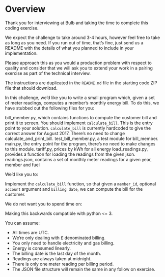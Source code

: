 # Overview

Thank you for interviewing at Bulb and taking the time to complete this coding exercise.

We expect the challenge to take around 3-4 hours, however feel free to take as long as you need.
If you run out of time, that’s fine, just send us a README with the details of what you planned 
to include in your implementation.

Please approach this as you would a production problem with respect to quality and consider that 
we will ask you to extend your work in a pairing exercise as part of the technical interview.

The instructions are duplicated in the `README.md` file in the starting code ZIP file that should download.

In this challenge, we’d like you to write a small program which, given a set of meter readings, 
computes a member’s monthly energy bill. To do this, we have stubbed out the following files for you:

bill_member.py, which contains functions to compute the customer bill and print it to screen.
You should implement `calculate_bill`. This is the entry point to your solution.
`calculate_bill` is currently hardcoded to give the correct answer for August 2017.
There’s no need to change calculate_and_print_bill.
test_bill_member.py, a test module for bill_member.
main.py, the entry point for the program, there’s no need to make changes to this module.
tariff.py, prices by kWh for all energy
load_readings.py, provides a function for loading the readings from the given json.
readings.json, contains a set of monthly meter readings for a given year, member and fuel

We’d like you to:

Implement the `calculate_bill` function, so that given a `member_id`, optional `account` 
argument and `billing date`, we can compute the bill for the customer.

We do not want you to spend time on:

Making this backwards compatible with python <= 3.

You can assume:

- All times are UTC.
- We’re only dealing with £ denominated billing.
- You only need to handle electricity and gas billing.
- Energy is consumed linearly.
- The billing date is the last day of the month.
- Readings are always taken at midnight.
- There is only one meter reading per billing period.
- The JSON file structure will remain the same in any follow on exercise.